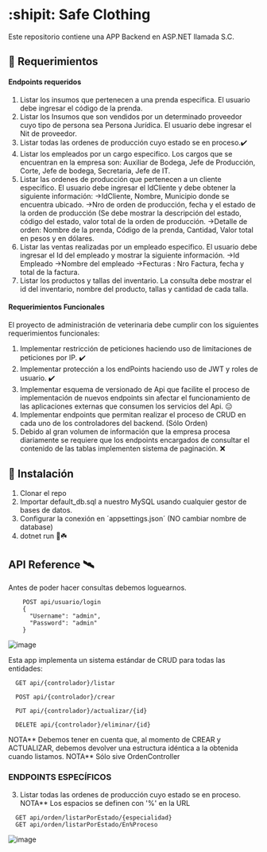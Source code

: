 :shipit: Safe Clothing
==================================================

Este repositorio contiene una APP Backend en ASP.NET llamada S.C.

🎱 Requerimientos
-------------------

#### Endpoints requeridos
1. Listar los insumos que pertenecen a una prenda especifica. El usuario debe ingresar el código de la prenda. 
2. Listar los Insumos que son vendidos por un determinado proveedor cuyo tipo de persona sea Persona Jurídica. El usuario debe ingresar el Nit de proveedor.
3. Listar todas las ordenes de producción cuyo estado se en proceso.✔️
4. Listar los empleados por un cargo especifico. Los cargos que se encuentran en la empresa son: Auxiliar de Bodega, Jefe de Producción, Corte, Jefe de bodega, Secretaria, Jefe de IT.
5. Listar las ordenes de producción que pertenecen a un cliente especifico. El usuario debe ingresar el IdCliente y debe obtener la siguiente información:
   ->IdCliente, Nombre, Municipio donde se encuentra ubicado.
   ->Nro de orden de producción, fecha y el estado de la orden de producción (Se debe mostrar la descripción del estado, código del estado, valor total de la orden de producción.
   ->Detalle de orden: Nombre de la prenda, Código de la prenda, Cantidad, Valor total en pesos y en dólares.
6. Listar las ventas realizadas por un empleado especifico. El usuario debe ingresar el Id del empleado y mostrar la siguiente información.
   ->Id Empleado
   ->Nombre del empleado
   ->Fecturas : Nro Factura, fecha y total de la factura.
7. Listar los productos y tallas del inventario. La consulta debe mostrar el id del inventario, nombre del producto, tallas y cantidad de cada talla.

#### Requerimientos Funcionales
El proyecto de administración de veterinaria debe cumplir con los siguientes requerimientos funcionales:

1. Implementar restricción de peticiones haciendo uso de limitaciones de peticiones por IP. ✔️
2. Implementar protección a los endPoints haciendo uso de JWT y roles de usuario. ✔️
3. Implementar esquema de versionado de Api que facilite el proceso de implementación de nuevos endpoints sin afectar el funcionamiento de las aplicaciones externas que consumen los servicios del Api. 😑
4. Implementar endpoints que permitan realizar el proceso de CRUD en cada uno de los controladores del backend. (Sólo Orden)
5. Debido al gran volumen de información que la empresa procesa diariamente se requiere que los endpoints encargados de consultar el contenido de las tablas implementen sistema de paginación. ❌

🔧 Instalación
-------------------
1. Clonar el repo
2. Importar default_db.sql a nuestro MySQL usando cualquier gestor de bases de datos.
3. Configurar la conexión en ´appsettings.json´ (NO cambiar nombre de database)
4. dotnet run 🚀☘️

## API Reference 🛰️
Antes de poder hacer consultas debemos loguearnos.
```
    POST api/usuario/login
    {
      "Username": "admin",
      "Password": "admin"
    }
```
![image](https://github.com/adrianAraqueG/adrian_clothing/assets/79146629/07c9167a-0d85-4b8d-986c-a079f8ce4bc7)


Esta app implementa un sistema estándar de CRUD para todas las entidades:
```
  GET api/{controlador}/listar
```
```
  POST api/{controlador}/crear
```
```
  PUT api/{controlador}/actualizar/{id}
```
```
  DELETE api/{controlador}/eliminar/{id}
```
NOTA** Debemos tener en cuenta que, al momento de CREAR y ACTUALIZAR, debemos devolver una estructura idéntica a la obtenida cuando listamos.
NOTA** Sólo sive OrdenController

### ENDPOINTS ESPECÍFICOS
3. Listar todas las ordenes de producción cuyo estado se en proceso.
NOTA** Los espacios se definen con '%' en la URL
```
  GET api/orden/listarPorEstado/{especialidad}
  GET api/orden/listarPorEstado/En%Proceso
```
![image](https://github.com/adrianAraqueG/adrian_clothing/assets/79146629/13a29cde-132d-4410-a122-d828a3b383eb)
